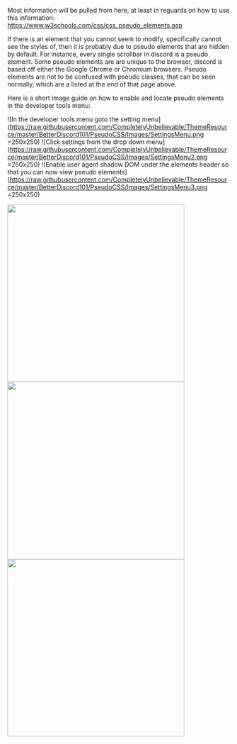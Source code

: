 Most information will be pulled from here, at least in reguards on how to use this information: https://www.w3schools.com/css/css_pseudo_elements.asp

If there is an element that you cannot seem to modify, specifically cannot see the styles of, then it is probably due to pseudo elements that are hidden by default. For instance, every single scrollbar in discord is a pseudo element. Some pseudo elements are are unique to the browser, discord is based off either the Google Chrome or Chromium browsers. Pseudo elements are not to be confused with pseudo classes, that can be seen normally, which are a listed at the end of that page above.

Here is a short image guide on how to enable and locate pseudo elements in the developer tools menu:

![In the developer tools menu goto the setting menu](https://raw.githubusercontent.com/CompletelyUnbelievable/ThemeResource/master/BetterDiscord101/PseudoCSS/Images/SettingsMenu.png =250x250)
![Click settings from the drop down menu](https://raw.githubusercontent.com/CompletelyUnbelievable/ThemeResource/master/BetterDiscord101/PseudoCSS/Images/SettingsMenu2.png =250x250)
![Enable user agent shadow DOM under the elements header so that you can now view pseudo elements](https://raw.githubusercontent.com/CompletelyUnbelievable/ThemeResource/master/BetterDiscord101/PseudoCSS/Images/SettingsMenu3.png =250x250)

<img src="https://raw.githubusercontent.com/CompletelyUnbelievable/ThemeResource/master/BetterDiscord101/PseudoCSS/Images/SettingsMenu.png" width="400" height="400">
<img src="https://raw.githubusercontent.com/CompletelyUnbelievable/ThemeResource/master/BetterDiscord101/PseudoCSS/Images/SettingsMenu2.png" width="400" height="400">
<img src="https://raw.githubusercontent.com/CompletelyUnbelievable/ThemeResource/master/BetterDiscord101/PseudoCSS/Images/SettingsMenu3.png" width="400" height="400">
